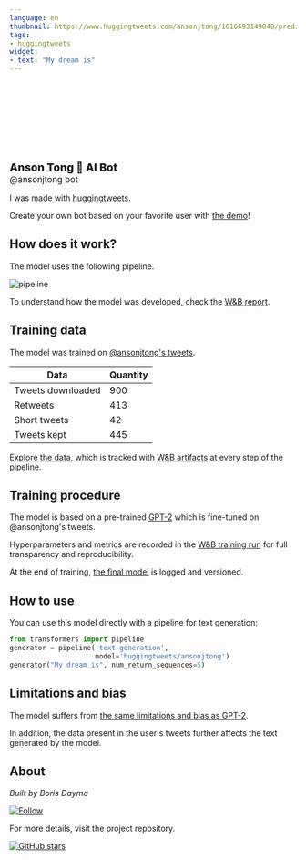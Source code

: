```yaml
---
language: en
thumbnail: https://www.huggingtweets.com/ansonjtong/1616693149848/predictions.png
tags:
- huggingtweets
widget:
- text: "My dream is"
---
```


<div>
<div style="width: 132px; height:132px; border-radius: 50%; background-size: cover; background-image: url('https://pbs.twimg.com/profile_images/1321608907882663941/BV4i0pBm_400x400.jpg')">
</div>
<div style="margin-top: 8px; font-size: 19px; font-weight: 800">Anson Tong 🤖 AI Bot </div>
<div style="font-size: 15px">@ansonjtong bot</div>
</div>

I was made with [huggingtweets](https://github.com/borisdayma/huggingtweets).

Create your own bot based on your favorite user with [the demo](https://colab.research.google.com/github/borisdayma/huggingtweets/blob/master/huggingtweets-demo.ipynb)!

## How does it work?

The model uses the following pipeline.

![pipeline](https://github.com/borisdayma/huggingtweets/blob/master/img/pipeline.png?raw=true)

To understand how the model was developed, check the [W&B report](https://wandb.ai/wandb/huggingtweets/reports/HuggingTweets-Train-a-Model-to-Generate-Tweets--VmlldzoxMTY5MjI).

## Training data

The model was trained on [@ansonjtong's tweets](https://twitter.com/ansonjtong).

| Data | Quantity |
| --- | --- |
| Tweets downloaded | 900 |
| Retweets | 413 |
| Short tweets | 42 |
| Tweets kept | 445 |

[Explore the data](https://wandb.ai/wandb/huggingtweets/runs/c6jwbmq3/artifacts), which is tracked with [W&B artifacts](https://docs.wandb.com/artifacts) at every step of the pipeline.

## Training procedure

The model is based on a pre-trained [GPT-2](https://huggingface.co/gpt2) which is fine-tuned on @ansonjtong's tweets.

Hyperparameters and metrics are recorded in the [W&B training run](https://wandb.ai/wandb/huggingtweets/runs/3d5w7wzh) for full transparency and reproducibility.

At the end of training, [the final model](https://wandb.ai/wandb/huggingtweets/runs/3d5w7wzh/artifacts) is logged and versioned.

## How to use

You can use this model directly with a pipeline for text generation:

```python
from transformers import pipeline
generator = pipeline('text-generation',
                     model='huggingtweets/ansonjtong')
generator("My dream is", num_return_sequences=5)
```

## Limitations and bias

The model suffers from [the same limitations and bias as GPT-2](https://huggingface.co/gpt2#limitations-and-bias).

In addition, the data present in the user's tweets further affects the text generated by the model.

## About

*Built by Boris Dayma*

[![Follow](https://img.shields.io/twitter/follow/borisdayma?style=social)](https://twitter.com/intent/follow?screen_name=borisdayma)

For more details, visit the project repository.

[![GitHub stars](https://img.shields.io/github/stars/borisdayma/huggingtweets?style=social)](https://github.com/borisdayma/huggingtweets)
